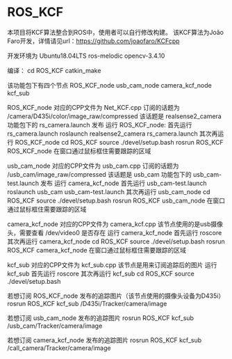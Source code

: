 # ROS_KCF
本项目将KCF算法整合到ROS中，使用者可以自行修改构建。
该KCF算法为João Faro开发，详情请见url：https://github.com/joaofaro/KCFcpp

开发环境为 Ubuntu18.04LTS ros-melodic opencv-3.4.10

编译：
cd ROS_KCF
catkin_make

该功能包下有四个节点
ROS_KCF_node usb_cam_node camera_kcf_node kcf_sub

ROS_KCF_node 对应的CPP文件为 Net_KCF.cpp 订阅的话题为 /camera/D435i/color/image_raw/compressed 
该话题是 realsense2_camera 功能包下的 rs_camera.launch 发布
运行 ROS_KCF_node:
首先运行 rs_camera.launch
roslaunch realsense2_camera rs_camera.launch
其次再运行 ROS_KCF_node
cd ROS_KCF
source ./devel/setup.bash
rosrun ROS_KCF ROS_KCF_node
在窗口通过鼠标框住需要跟踪的区域

usb_cam_node 对应的CPP文件为 usb_cam.cpp 订阅的话题为 /usb_cam/image_raw/compressed 
该话题是 usb_cam 功能包下的 usb_cam-test.launch 发布
运行 camera_kcf_node
首先运行 usb_cam-test.launch
roslaunch usb_cam usb_cam-test.launch
其次再运行 usb_cam_node
cd ROS_KCF
source ./devel/setup.bash
rosrun ROS_KCF usb_cam_node
在窗口通过鼠标框住需要跟踪的区域


camera_kcf_node 对应的CPP文件为 camera_kcf.cpp 该节点使用的是usb摄像头，需要查看 /dev/video0 是否存在
运行 camera_kcf_node
首先运行 roscore
其次再运行 camera_kcf_node
cd ROS_KCF
source ./devel/setup.bash
rosrun ROS_KCF camera_kcf_node
在窗口通过鼠标框住需要跟踪的区域


kcf_sub 对应的CPP文件为 kcf_sub.cpp 该节点是用来订阅追踪后的图片
运行kcf_sub
首先运行 roscore
其次再运行 kcf_sub
cd ROS_KCF
source ./devel/setup.bash

若想订阅 ROS_KCF_node 发布的追踪图片（该节点使用的摄像头设备为D435i）
rosrun ROS_KCF kcf_sub /D435i/Tracker/camera/image

若想订阅 usb_cam_node 发布的追踪图片
rosrun ROS_KCF kcf_sub /usb_cam/Tracker/camera/image

若想订阅 camera_kcf_node 发布的追踪图片
rosrun ROS_KCF kcf_sub /call_camera/Tracker/camera/image